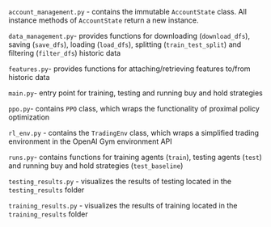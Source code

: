 `account_management.py` - contains the immutable `AccountState` class. All instance methods of `AccountState` return a new instance.

`data_management.py`- provides functions for downloading (`download_dfs`), saving (`save_dfs`), loading (`load_dfs`), splitting (`train_test_split`) and filtering (`filter_dfs`) historic data 

`features.py`- provides functions for attaching/retrieving features to/from historic data 

`main.py`- entry point for training, testing and running buy and hold strategies

`ppo.py`- contains `PPO` class, which wraps the functionality of proximal policy optimization

`rl_env.py` - contains the `TradingEnv` class, which wraps a simplified trading environment in the OpenAI Gym environment API

`runs.py`- contains functions for training agents (`train`), testing agents (`test`) and running buy and hold strategies (`test_baseline`)

`testing_results.py` - visualizes the results of testing located in the `testing_results` folder

`training_results.py` - visualizes the results of training located in the `training_results` folder

